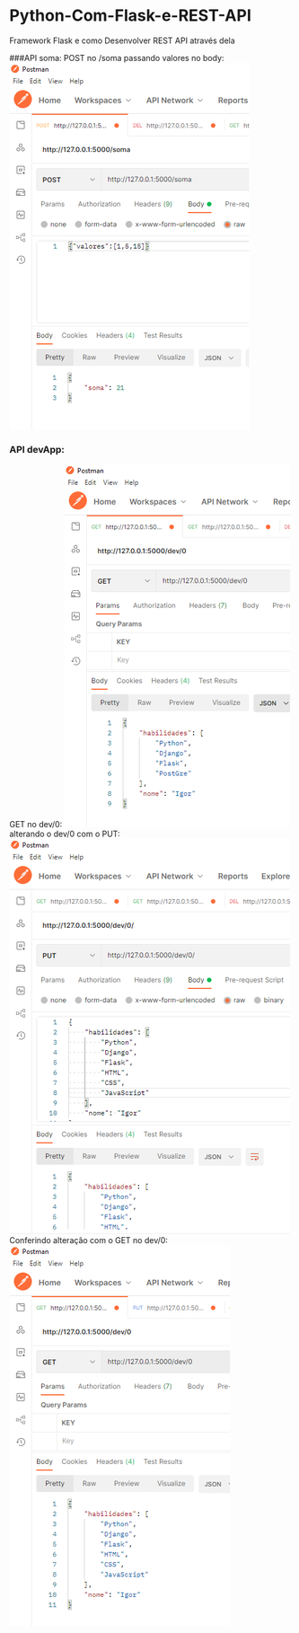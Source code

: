 # Python-Com-Flask-e-REST-API
Framework Flask e como Desenvolver REST API através dela

###API soma:
POST no /soma passando valores no body:
![img_4.png](img_4.png)

### API devApp:
GET no dev/0:
![img_1.png](img_1.png)
alterando o dev/0 com o PUT:
![img_2.png](img_2.png)
Conferindo alteração com o GET no dev/0:
![img_3.png](img_3.png)

